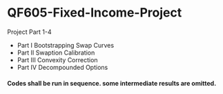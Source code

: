 # QF605-Fixed-Income-Project
Project Part 1-4

* Part I Bootstrapping Swap Curves
* Part II Swaption Calibration
* Part III Convexity Correction
* Part IV Decompounded Options

#### Codes shall be run in sequence. some intermediate results are omitted.
